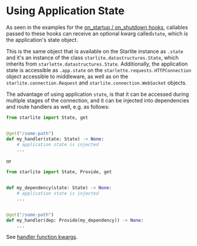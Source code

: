 # Using Application State

As seen in the examples for the [on_startup / on_shutdown hooks](1-startup-and-shutdown.md), callables passed to these
hooks can receive an optional kwarg called`state`, which is the application's state object.

This is the same object that is available on the Starlite instance as `.state` and it's an instance of the class
`starlite.datastructures.State`, which inherits from `starlette.datastructures.State`. Additionally, the application
state is accessible as `.app.state` on the `starlette.requests.HTTPConnection` object accessible to middleware, as well
as on the `starlite.connection.Request` and `starlite.connection.WebSocket` objects.

The advantage of using application `state`, is that it can be accessed during multiple stages of the connection, and
it can be injected into dependencies and route handlers as well, e.g. as follows:

```python
from starlite import State, get


@get("/some-path")
def my_handler(state: State) -> None:
    # application state is injected
    ...
```

or

```python
from starlite import State, Provide, get


def my_dependency(state: State) -> None:
    # application state is injected
    ...


@get("/some-path")
def my_handler(dep: Provide(my_dependency)) -> None:
    ...
```

See [handler function kwargs](../2-route-handlers/1-http-route-handlers.md#http-route-handlers-kwargs).
